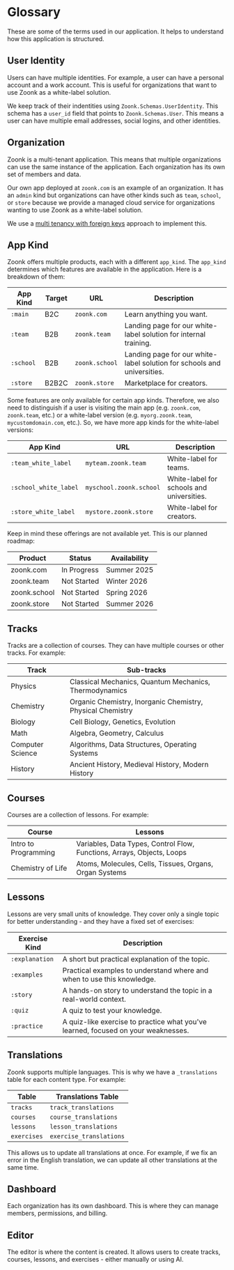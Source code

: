 # Glossary

These are some of the terms used in our application. It helps to understand how this application is structured.

## User Identity

Users can have multiple identities. For example, a user can have a personal account and a work account. This is useful for organizations that want to use Zoonk as a white-label solution.

We keep track of their indentities using `Zoonk.Schemas.UserIdentity`. This schema has a `user_id` field that points to `Zoonk.Schemas.User`. This means a user can have multiple email addresses, social logins, and other identities.

## Organization

Zoonk is a multi-tenant application. This means that multiple organizations can use the same instance of the application. Each organization has its own set of members and data.

Our own app deployed at `zoonk.com` is an example of an organization. It has an `admin` kind but organizations can have other kinds such as `team`, `school`, or `store` because we provide a managed cloud service for organizations wanting to use Zoonk as a white-label solution.

We use a [multi tenancy with foreign keys](https://hexdocs.pm/ecto/multi-tenancy-with-foreign-keys.html) approach to implement this.

## App Kind

Zoonk offers multiple products, each with a different `app_kind`. The `app_kind` determines which features are available in the application. Here is a breakdown of them:

| App Kind  | Target | URL            | Description                                                             |
| --------- | ------ | -------------- | ----------------------------------------------------------------------- |
| `:main`   | B2C    | `zoonk.com`    | Learn anything you want.                                                |
| `:team`   | B2B    | `zoonk.team`   | Landing page for our white-label solution for internal training.        |
| `:school` | B2B    | `zoonk.school` | Landing page for our white-label solution for schools and universities. |
| `:store`  | B2B2C  | `zoonk.store`  | Marketplace for creators.                                               |

Some features are only available for certain app kinds. Therefore, we also need to distinguish if a user is visiting the main app (e.g. `zoonk.com`, `zoonk.team`, etc.) or a white-label version (e.g. `myorg.zoonk.team`, `mycustomdomain.com`, etc.). So, we have more app kinds for the white-label versions:

| App Kind              | URL                     | Description                               |
| --------------------- | ----------------------- | ----------------------------------------- |
| `:team_white_label`   | `myteam.zoonk.team`     | White-label for teams.                    |
| `:school_white_label` | `myschool.zoonk.school` | White-label for schools and universities. |
| `:store_white_label`  | `mystore.zoonk.store`   | White-label for creators.                 |

Keep in mind these offerings are not available yet. This is our planned roadmap:

| Product      | Status      | Availability |
| ------------ | ----------- | ------------ |
| zoonk.com    | In Progress | Summer 2025  |
| zoonk.team   | Not Started | Winter 2026  |
| zoonk.school | Not Started | Spring 2026  |
| zoonk.store  | Not Started | Summer 2026  |

## Tracks

Tracks are a collection of courses. They can have multiple courses or other tracks. For example:

| Track            | Sub-tracks                                                 |
| ---------------- | ---------------------------------------------------------- |
| Physics          | Classical Mechanics, Quantum Mechanics, Thermodynamics     |
| Chemistry        | Organic Chemistry, Inorganic Chemistry, Physical Chemistry |
| Biology          | Cell Biology, Genetics, Evolution                          |
| Math             | Algebra, Geometry, Calculus                                |
| Computer Science | Algorithms, Data Structures, Operating Systems             |
| History          | Ancient History, Medieval History, Modern History          |

## Courses

Courses are a collection of lessons. For example:

| Course               | Lessons                                                                |
| -------------------- | ---------------------------------------------------------------------- |
| Intro to Programming | Variables, Data Types, Control Flow, Functions, Arrays, Objects, Loops |
| Chemistry of Life    | Atoms, Molecules, Cells, Tissues, Organs, Organ Systems                |

## Lessons

Lessons are very small units of knowledge. They cover only a single topic for better understanding - and they have a fixed set of exercises:

| Exercise Kind  | Description                                                                       |
| -------------- | --------------------------------------------------------------------------------- |
| `:explanation` | A short but practical explanation of the topic.                                   |
| `:examples`    | Practical examples to understand where and when to use this knowledge.            |
| `:story`       | A hands-on story to understand the topic in a real-world context.                 |
| `:quiz`        | A quiz to test your knowledge.                                                    |
| `:practice`    | A quiz-like exercise to practice what you've learned, focused on your weaknesses. |

## Translations

Zoonk supports multiple languages. This is why we have a `_translations` table for each content type. For example:

| Table       | Translations Table      |
| ----------- | ----------------------- |
| `tracks`    | `track_translations`    |
| `courses`   | `course_translations`   |
| `lessons`   | `lesson_translations`   |
| `exercises` | `exercise_translations` |

This allows us to update all translations at once. For example, if we fix an error in the English translation, we can update all other translations at the same time.

## Dashboard

Each organization has its own dashboard. This is where they can manage members, permissions, and billing.

## Editor

The editor is where the content is created. It allows users to create tracks, courses, lessons, and exercises - either manually or using AI.
